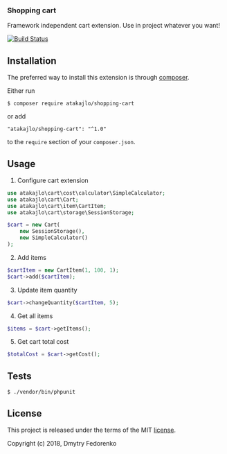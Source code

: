 ### Shopping cart

Framework independent cart extension. Use in project whatever you want!

[![Build Status](https://travis-ci.org/atakajlo/shopping-cart.svg?branch=master)](https://travis-ci.org/atakajlo/shopping-cart)

## Installation

The preferred way to install this extension is through [composer](http://getcomposer.org/download/).

Either run

```
$ composer require atakajlo/shopping-cart
```

or add

```
"atakajlo/shopping-cart": "^1.0"
```

to the `require` section of your `composer.json`. 

## Usage

1. Configure cart extension

```php
use atakajlo\cart\cost\calculator\SimpleCalculator;
use atakajlo\cart\Cart;
use atakajlo\cart\item\CartItem;
use atakajlo\cart\storage\SessionStorage;

$cart = new Cart(
    new SessionStorage(),
    new SimpleCalculator()
);
```

2. Add items

```php
$cartItem = new CartItem(1, 100, 1);
$cart->add($cartItem);
```

3. Update item quantity

```php
$cart->changeQuantity($cartItem, 5);
```

4. Get all items

```php
$items = $cart->getItems();
```

5. Get cart total cost

```php
$totalCost = $cart->getCost();
```

## Tests

```
$ ./vendor/bin/phpunit
```

## License

This project is released under the terms of the MIT [license](LICENSE).

Copyright (c) 2018, Dmytry Fedorenko